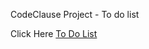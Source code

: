 CodeClause Project - To do list
<div>Click Here
  <a href="https://gecian.github.io/CodeClause-ToDo-list/">To Do List</a></div>
